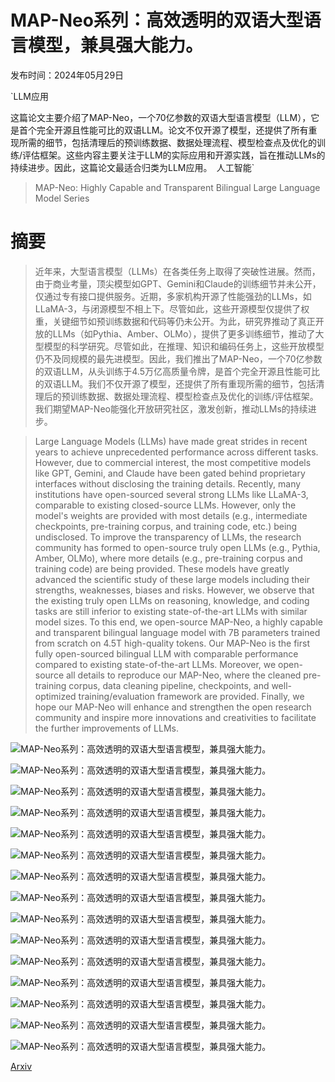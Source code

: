 # MAP-Neo系列：高效透明的双语大型语言模型，兼具强大能力。

发布时间：2024年05月29日

`LLM应用

这篇论文主要介绍了MAP-Neo，一个70亿参数的双语大型语言模型（LLM），它是首个完全开源且性能可比的双语LLM。论文不仅开源了模型，还提供了所有重现所需的细节，包括清理后的预训练数据、数据处理流程、模型检查点及优化的训练/评估框架。这些内容主要关注于LLM的实际应用和开源实践，旨在推动LLMs的持续进步。因此，这篇论文最适合归类为LLM应用。` `人工智能`

> MAP-Neo: Highly Capable and Transparent Bilingual Large Language Model Series

# 摘要

> 近年来，大型语言模型（LLMs）在各类任务上取得了突破性进展。然而，由于商业考量，顶尖模型如GPT、Gemini和Claude的训练细节并未公开，仅通过专有接口提供服务。近期，多家机构开源了性能强劲的LLMs，如LLaMA-3，与闭源模型不相上下。尽管如此，这些开源模型仅提供了权重，关键细节如预训练数据和代码等仍未公开。为此，研究界推动了真正开放的LLMs（如Pythia、Amber、OLMo），提供了更多训练细节，推动了大型模型的科学研究。尽管如此，在推理、知识和编码任务上，这些开放模型仍不及同规模的最先进模型。因此，我们推出了MAP-Neo，一个70亿参数的双语LLM，从头训练于4.5万亿高质量令牌，是首个完全开源且性能可比的双语LLM。我们不仅开源了模型，还提供了所有重现所需的细节，包括清理后的预训练数据、数据处理流程、模型检查点及优化的训练/评估框架。我们期望MAP-Neo能强化开放研究社区，激发创新，推动LLMs的持续进步。

> Large Language Models (LLMs) have made great strides in recent years to achieve unprecedented performance across different tasks. However, due to commercial interest, the most competitive models like GPT, Gemini, and Claude have been gated behind proprietary interfaces without disclosing the training details. Recently, many institutions have open-sourced several strong LLMs like LLaMA-3, comparable to existing closed-source LLMs. However, only the model's weights are provided with most details (e.g., intermediate checkpoints, pre-training corpus, and training code, etc.) being undisclosed. To improve the transparency of LLMs, the research community has formed to open-source truly open LLMs (e.g., Pythia, Amber, OLMo), where more details (e.g., pre-training corpus and training code) are being provided. These models have greatly advanced the scientific study of these large models including their strengths, weaknesses, biases and risks. However, we observe that the existing truly open LLMs on reasoning, knowledge, and coding tasks are still inferior to existing state-of-the-art LLMs with similar model sizes. To this end, we open-source MAP-Neo, a highly capable and transparent bilingual language model with 7B parameters trained from scratch on 4.5T high-quality tokens. Our MAP-Neo is the first fully open-sourced bilingual LLM with comparable performance compared to existing state-of-the-art LLMs. Moreover, we open-source all details to reproduce our MAP-Neo, where the cleaned pre-training corpus, data cleaning pipeline, checkpoints, and well-optimized training/evaluation framework are provided. Finally, we hope our MAP-Neo will enhance and strengthen the open research community and inspire more innovations and creativities to facilitate the further improvements of LLMs.

![MAP-Neo系列：高效透明的双语大型语言模型，兼具强大能力。](../../../paper_images/2405.19327/x2.png)

![MAP-Neo系列：高效透明的双语大型语言模型，兼具强大能力。](../../../paper_images/2405.19327/x3.png)

![MAP-Neo系列：高效透明的双语大型语言模型，兼具强大能力。](../../../paper_images/2405.19327/x4.png)

![MAP-Neo系列：高效透明的双语大型语言模型，兼具强大能力。](../../../paper_images/2405.19327/x5.png)

![MAP-Neo系列：高效透明的双语大型语言模型，兼具强大能力。](../../../paper_images/2405.19327/x6.png)

![MAP-Neo系列：高效透明的双语大型语言模型，兼具强大能力。](../../../paper_images/2405.19327/x7.png)

![MAP-Neo系列：高效透明的双语大型语言模型，兼具强大能力。](../../../paper_images/2405.19327/x8.png)

![MAP-Neo系列：高效透明的双语大型语言模型，兼具强大能力。](../../../paper_images/2405.19327/code.jpg)

![MAP-Neo系列：高效透明的双语大型语言模型，兼具强大能力。](../../../paper_images/2405.19327/x9.png)

![MAP-Neo系列：高效透明的双语大型语言模型，兼具强大能力。](../../../paper_images/2405.19327/x10.png)

![MAP-Neo系列：高效透明的双语大型语言模型，兼具强大能力。](../../../paper_images/2405.19327/x11.png)

![MAP-Neo系列：高效透明的双语大型语言模型，兼具强大能力。](../../../paper_images/2405.19327/x12.png)

![MAP-Neo系列：高效透明的双语大型语言模型，兼具强大能力。](../../../paper_images/2405.19327/x13.png)

![MAP-Neo系列：高效透明的双语大型语言模型，兼具强大能力。](../../../paper_images/2405.19327/x14.png)

![MAP-Neo系列：高效透明的双语大型语言模型，兼具强大能力。](../../../paper_images/2405.19327/x15.png)

[Arxiv](https://arxiv.org/abs/2405.19327)